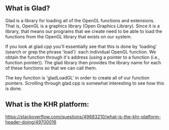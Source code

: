 ## What is Glad?

Glad is a library for loading all of the OpenGL functions and extensions. That is, OpenGL is a graphics library (Open Graphics Library). Since it is a library, that means our programs that we create need to be able to load the functions from the OpenGL library that exists on our system.


If you look at glad.cpp you'll essentially see that this is done by 'loading' (search or grep the phrase 'load')  each individual OpenGL function. We obtain the function through it's address (using a pointer to a function (i.e., function pointer)). The glad library then provides the library name for each of these functions so that we can call them.

The key function is 'gladLoadGL' in order to create all of our function pointers. Scrolling through glad.cpp is somewhat interesting to see how this is done.

## What is the KHR platform:

https://stackoverflow.com/questions/49683210/what-is-the-khr-platform-header-doing/49700016



